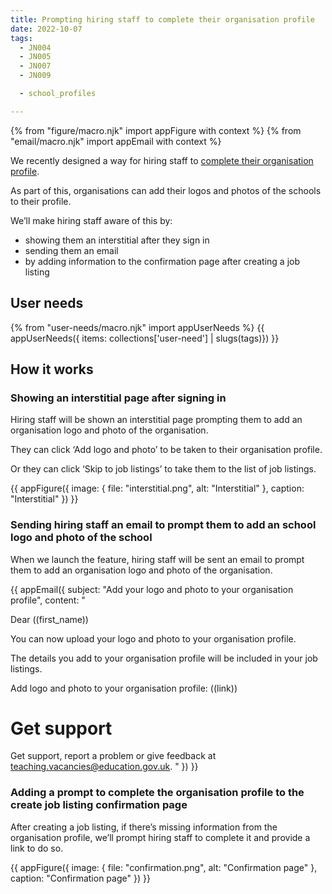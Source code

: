 ```yaml
---
title: Prompting hiring staff to complete their organisation profile
date: 2022-10-07
tags:
  - JN004
  - JN005
  - JN007
  - JN009

  - school_profiles

---
```


{% from "figure/macro.njk" import appFigure with context %}
{% from "email/macro.njk" import appEmail with context %}

We recently designed a way for hiring staff to [complete their organisation profile](/creating-an-organisation-profile).

As part of this, organisations can add their logos and photos of the schools to their profile.

We’ll make hiring staff aware of this by:

- showing them an interstitial after they sign in
- sending them an email
- by adding information to the confirmation page after creating a job listing

## User needs

{% from "user-needs/macro.njk" import appUserNeeds %}
{{ appUserNeeds({ items: collections['user-need'] | slugs(tags)}) }}

## How it works

### Showing an interstitial page after signing in

Hiring staff will be shown an interstitial page prompting them to add an organisation logo and photo of the organisation.

They can click ‘Add logo and photo’ to be taken to their organisation profile.

Or they can click ‘Skip to job listings’ to take them to the list of job listings.

{{ appFigure({
  image: {
    file: "interstitial.png",
    alt: "Interstitial"
  },
  caption: "Interstitial"
}) }}

### Sending hiring staff an email to prompt them to add an school logo and photo of the school

When we launch the feature, hiring staff will be sent an email to prompt them to add an organisation logo and photo of the organisation.

<!-- markdownlint-disable MD025 MD001 -->
{{ appEmail({
  subject: "Add your logo and photo to your organisation profile",
  content: "

Dear ((first_name))

You can now upload your logo and photo to your organisation profile.

The details you add to your organisation profile will be included in your job listings.

Add logo and photo to your organisation profile:
((link))

# Get support

Get support, report a problem or give feedback at [teaching.vacancies@education.gov.uk](mailto:teaching.vacancies@education.gov.uk).
  "
}) }}

### Adding a prompt to complete the organisation profile to the create job listing confirmation page

After creating a job listing, if there’s missing information from the organisation profile, we’ll prompt hiring staff to complete it and provide a link to do so.

{{ appFigure({
  image: {
    file: "confirmation.png",
    alt: "Confirmation page"
  },
  caption: "Confirmation page"
}) }}
